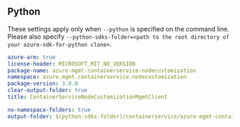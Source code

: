 ## Python

These settings apply only when `--python` is specified on the command line.
Please also specify `--python-sdks-folder=<path to the root directory of your azure-sdk-for-python clone>`.

```yaml $(python)
azure-arm: true
license-header: MICROSOFT_MIT_NO_VERSION
package-name: azure-mgmt-containerservice-nodecustomization
namespace: azure.mgmt.containerservice.nodecustomization
package-version: 3.0.0
clear-output-folder: true
title: ContainerServiceNodeCustomizationMgmtClient
```

```yaml $(python)
no-namespace-folders: true
output-folder: $(python-sdks-folder)/containerservice/azure-mgmt-containerservicenodecustomization/azure/mgmt/containerservicenodecustomization
```
